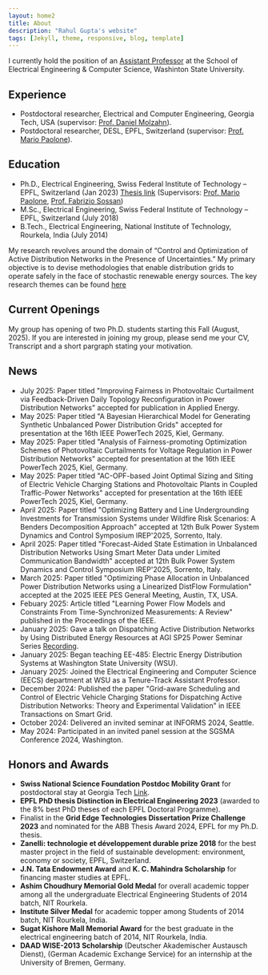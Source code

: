 ```yaml
---
layout: home2
title: About
description: "Rahul Gupta's website"
tags: [Jekyll, theme, responsive, blog, template]
---
```


I currently hold the position of an [Assistant Professor](https://school.eecs.wsu.edu/research/power-engineering/wsu-profile/rahul.k.gupta/) at the School of Electrical Engineering & Computer Science, Washinton State University. 

Experience
------
- Postdoctoral researcher, Electrical and Computer Engineering, Georgia Tech, USA (supervisor: [Prof. Daniel Molzahn](https://molzahn.github.io/)).
- Postdoctoral researcher, DESL, EPFL, Switzerland (supervisor: [Prof. Mario Paolone](https://people.epfl.ch/mario.paolone?lang=en)).

Education
------
- Ph.D., Electrical Engineering, Swiss Federal Institute of Technology – EPFL, Switzerland (Jan 2023) [Thesis link](https://infoscience.epfl.ch/record/299705) (Supervisors: [Prof. Mario Paolone](https://people.epfl.ch/mario.paolone?lang=en), [Prof. Fabrizio Sossan](https://fabriziosossan.com/))
- M.Sc., Electrical Engineering, Swiss Federal Institute of Technology – EPFL, Switzerland (July 2018)
- B.Tech., Electrical Engineering, National Institute of Technology, Rourkela, India (July 2014)

My research revolves around the domain of “Control and Optimization of Active Distribution Networks in the Presence of Uncertainties.” My primary objective is to devise methodologies that enable distribution grids to operate safely in the face of stochastic renewable energy sources. The key research themes can be found [here](https://rahul-kgupta.github.io/research/)

Current Openings
-----
My group has opening of two Ph.D. students starting this Fall (August, 2025). If you are interested in joining my group, please send me your CV, Transcript and a short pargraph stating your motivation.

News
------
- July 2025: Paper titled "Improving Fairness in Photovoltaic Curtailment via Feedback-Driven Daily Topology Reconfiguration in Power Distribution Networks" accepted for publication in Applied Energy.
- May 2025: Paper titled "A Bayesian Hierarchical Model for Generating Synthetic Unbalanced Power Distribution Grids" accepted for presentation at the 16th IEEE PowerTech 2025, Kiel, Germany.
- May 2025: Paper titled "Analysis of Fairness-promoting Optimization Schemes of Photovoltaic Curtailments for Voltage Regulation in Power Distribution Networks" accepted for presentation at the 16th IEEE PowerTech 2025, Kiel, Germany.
- May 2025: Paper titled "AC-OPF-based Joint Optimal Sizing and Siting of Electric Vehicle Charging Stations and Photovoltaic Plants in Coupled Traffic-Power Networks" accepted for presentation at the 16th IEEE PowerTech 2025, Kiel, Germany.
- April 2025: Paper titled "Optimizing Battery and Line Undergrounding Investments for Transmission Systems under Wildfire Risk Scenarios: A Benders Decomposition Approach" accepted at 12th Bulk Power System Dynamics and Control Symposium IREP'2025, Sorrento, Italy.
- April 2025: Paper titled "Forecast-Aided State Estimation in Unbalanced Distribution Networks Using Smart Meter Data under Limited Communication Bandwidth" accepted at 12th Bulk Power System Dynamics and Control Symposium IREP'2025, Sorrento, Italy.
- March 2025: Paper titled "Optimizing Phase Allocation in Unbalanced Power Distribution Networks using a Linearized DistFlow Formulation" accepted at the 2025 IEEE PES General Meeting, Austin, TX, USA. 
- Febuary 2025: Article titled "Learning Power Flow Models and Constraints From Time-Synchronized Measurements: A Review" published in the Proceedings of the IEEE. 
- January 2025: Gave a talk on Dispatching Active Distribution Networks by Using Distributed Energy Resources at AGI SP25 Power Seminar Series [Recording](https://youtu.be/1Hfn6nO5sog?si=C5C1L4EWDF_KBr8V).
- January 2025: Began teaching EE-485: Electric Energy Distribution Systems at Washington State University (WSU).
- January 2025: Joined the Electrical Engineering and Computer Science (EECS) department at WSU as a Tenure-Track Assistant Professor.
- December 2024: Published the paper "Grid-aware Scheduling and Control of Electric Vehicle Charging Stations for Dispatching Active Distribution Networks: Theory and Experimental Validation" in IEEE Transactions on Smart Grid.
- October 2024: Delivered an invited seminar at INFORMS 2024, Seattle.
- May 2024: Participated in an invited panel session at the SGSMA Conference 2024, Washington.

Honors and Awards
------
- **Swiss National Science Foundation Postdoc Mobility Grant** for postdoctoral stay at Georgia Tech [Link](https://data.snf.ch/grants/person/835659).
- **EPFL PhD thesis Distinction in Electrical Engineering 2023** (awarded to the 8% best PhD theses of
each EPFL Doctoral Programme).
- Finalist in the **Grid Edge Technologies Dissertation Prize Challenge 2023** and nominated for the ABB Thesis
Award 2024, EPFL for my Ph.D. thesis.
- **Zanelli: technologie et développement durable prize 2018** for the best master project in the field of
sustainable development: environment, economy or society, EPFL, Switzerland.
- **J.N. Tata Endowment Award** and **K. C. Mahindra Scholarship** for financing master studies at EPFL.
- **Ashim Choudhury Memorial Gold Medal** for overall academic topper among all the undergraduate Electrical
Engineering Students of 2014 batch, NIT Rourkela.
- **Institute Silver Medal** for academic topper among Students of 2014 batch, NIT Rourkela, India.
- **Sugat Kishore Mall Memorial Award** for the best graduate in the electrical engineering batch of 2014, NIT
Rourkela, India.
- **DAAD WISE-2013 Scholarship** (Deutscher Akademischer Austausch Dienst), (German Academic Exchange
Service) for an internship at the University of Bremen, Germany.
